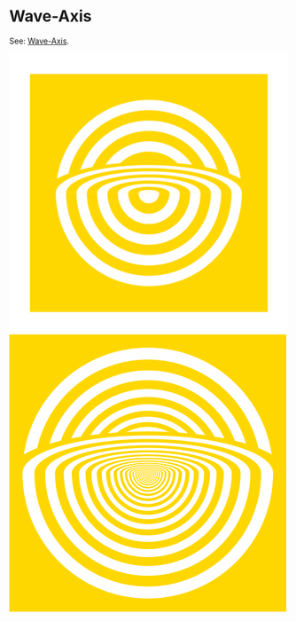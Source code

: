# Wave-Axis

See: [Wave-Axis](https://github.com/silky/fashion/issues/163).

![](./images/a.svg)
![](./images/a.png)

